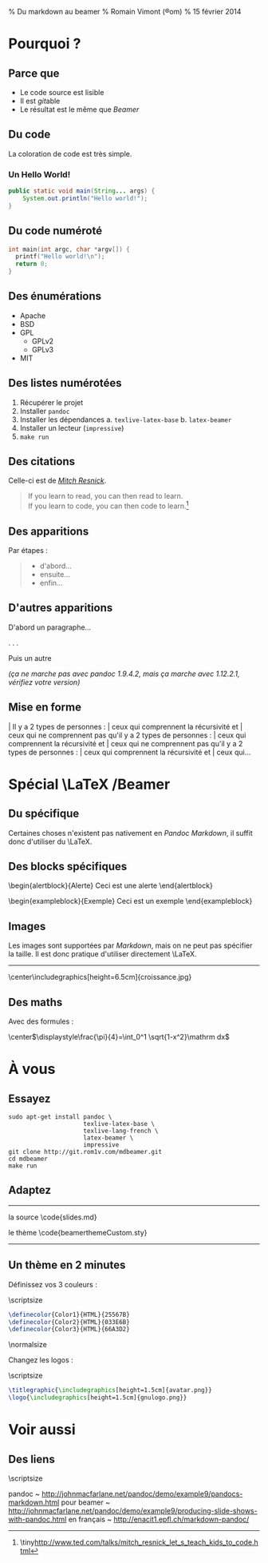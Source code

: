 % Du markdown au beamer
% Romain Vimont (®om)
% 15 février 2014

# Pourquoi ?

## Parce que

- Le code source est lisible
- Il est *git*able
- Le résultat est le même que *Beamer*

## Du code

La coloration de code est très simple.

### Un Hello World!

~~~java
public static void main(String... args) {
    System.out.println("Hello world!");
}
~~~

## Du code numéroté

~~~{.c .numberLines startFrom="5"}
int main(int argc, char *argv[]) {
  printf("Hello world!\n");
  return 0;
}
~~~

## Des énumérations

- Apache
- BSD
- GPL
    - GPLv2
    - GPLv3
- MIT

## Des listes numérotées

1. Récupérer le projet
2. Installer `pandoc`
3. Installer les dépendances
    a. `texlive-latex-base`
    b. `latex-beamer`
4. Installer un lecteur (`impressive`)
5. `make run`

## Des citations

Celle-ci est de [*Mitch Resnick*](https://en.wikipedia.org/wiki/Mitchel_Resnick).

> If you learn to read, you can then read to learn.\
> If you learn to code, you can then code to learn.[^ted]

[^ted]: \tiny<http://www.ted.com/talks/mitch_resnick_let_s_teach_kids_to_code.html>

## Des apparitions

Par étapes :

> - d'abord…
> - ensuite…
> - enfin…

## D'autres apparitions

D'abord un paragraphe…

. . .

Puis un autre

*(ça ne marche pas avec pandoc 1.9.4.2, mais ça marche avec 1.12.2.1, vérifiez
votre version)*

## Mise en forme

| Il y a 2 types de personnes :
|   ceux qui comprennent la récursivité et
|   ceux qui ne comprennent pas qu'il y a 2 types de personnes :
|     ceux qui comprennent la récursivité et
|     ceux qui ne comprennent pas qu'il y a 2 types de personnes :
|       ceux qui comprennent la récursivité et
|       ceux qui…


# Spécial \LaTeX /Beamer

## Du spécifique

Certaines choses n'existent pas nativement en *Pandoc Markdown*, il suffit donc
d'utiliser du \LaTeX.

## Des blocks spécifiques

\begin{alertblock}{Alerte}
Ceci est une alerte
\end{alertblock}

\begin{exampleblock}{Exemple}
Ceci est un exemple
\end{exampleblock}

## Images

Les images sont supportées par *Markdown*, mais on ne peut pas spécifier la
taille. Il est donc pratique d'utiliser directement \LaTeX.

----

\center\includegraphics[height=6.5cm]{croissance.jpg}

## Des maths

Avec des formules :

\center$\displaystyle\frac{\pi}{4}=\int_0^1 \sqrt{1-x^2}\mathrm dx$

# À vous

## Essayez

    sudo apt-get install pandoc \
                         texlive-latex-base \
                         texlive-lang-french \
                         latex-beamer \
                         impressive
    git clone http://git.rom1v.com/mdbeamer.git
    cd mdbeamer
    make run

## Adaptez

----------- ----------------------------
  la source \code{slides.md}

   le thème \code{beamerthemeCustom.sty}
----------- ----------------------------

## Un thème en 2 minutes

Définissez vos 3 couleurs :

\scriptsize

~~~latex
\definecolor{Color1}{HTML}{25567B}
\definecolor{Color2}{HTML}{033E6B}
\definecolor{Color3}{HTML}{66A3D2}
~~~

\normalsize

Changez les logos :

\scriptsize

~~~latex
\titlegraphic{\includegraphics[height=1.5cm]{avatar.png}}
\logo{\includegraphics[height=1.5cm]{gnulogo.png}}
~~~

# Voir aussi

## Des liens

\scriptsize

pandoc
  ~ <http://johnmacfarlane.net/pandoc/demo/example9/pandocs-markdown.html>
pour beamer
  ~ <http://johnmacfarlane.net/pandoc/demo/example9/producing-slide-shows-with-pandoc.html>
en français
  ~ <http://enacit1.epfl.ch/markdown-pandoc/>
